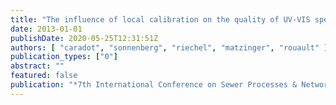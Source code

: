 ```yaml
---
title: "The influence of local calibration on the quality of UV-VIS spectrometer measurements in urban stormwater monitoring"
date: 2013-01-01
publishDate: 2020-05-25T12:31:51Z
authors: [ "caradot", "sonnenberg", "riechel", "matzinger", "rouault" ]
publication_types: ["0"]
abstract: ""
featured: false
publication: "*7th International Conference on Sewer Processes & Networks*"
---
```



